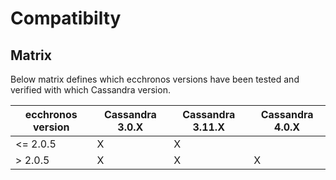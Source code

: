 # Compatibilty

## Matrix
Below matrix defines which ecchronos versions have been tested and verified with which Cassandra version.


| ecchronos version | Cassandra 3.0.X              | Cassandra 3.11.X | Cassandra 4.0.X |
|-------------------|------------------------------|------------------|-----------------|
| &lt;= 2.0.5       | X                            | X                |                 |
| &gt; 2.0.5        | X                            | X                | X               |
